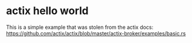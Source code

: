 # actix hello world

This is a simple example that was stolen from the actix docs: https://github.com/actix/actix/blob/master/actix-broker/examples/basic.rs
